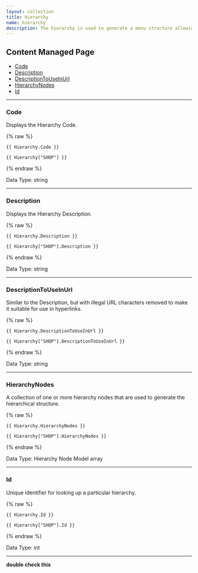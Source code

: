 ```yaml
---
layout: collection
title: Hierarchy
name: hierarchy
description: The hierarchy is used to generate a menu structure allowing visitors to navigate the website. 
---
```


## Content Managed Page

* [Code](#code)
* [Description](#description)
* [DescriptionToUseInUrl](#descriptiontouseinurl)
* [HierarchyNodes](#hierarchynodes)
* [Id](#id)

---

<a name="code"></a>
### Code 
Displays the Hierarchy Code.

{% raw %}
```liquid
{{ Hierarchy.Code }}

{{ Hierarchy["SHOP"] }}

```
{% endraw %}

Data Type: string

---

<a name="description"></a>
### Description
Displays the Hierarchy Description.

{% raw %}
```liquid
{{ Hierarchy.Description }}

{{ Hierarchy["SHOP"].Description }}

```
{% endraw %}

Data Type: string

---

<a name="descriptiontouseinurl"></a>
### DescriptionToUseInUrl
Similar to the Description, but with illegal URL characters removed to make it suitable for use in hyperlinks.

{% raw %}
```liquid
{{ Hierarchy.DescriptionToUseInUrl }}

{{ Hierarchy["SHOP"].DescriptionToUseInUrl }}

```
{% endraw %}

Data Type: string

---

<a name="hierarchynodes"></a>
### HierarchyNodes
A collection of one or more hierarchy nodes that are used to generate the hierarchical structure.

{% raw %}
```liquid
{{ Hierarchy.HierarchyNodes }}

{{ Hierarchy["SHOP"].HierarchyNodes }}

```
{% endraw %}

Data Type: Hierarchy Node Model array

---

<a name="id"></a>
### Id
Unique identifier for looking up a particular hierarchy.

{% raw %}
```liquid
{{ Hierarchy.Id }}

{{ Hierarchy["SHOP"].Id }}

```
{% endraw %}

Data Type: int

---

__double check this__
		